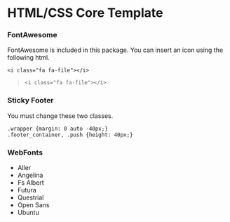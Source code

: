 # HTML/CSS Core Template

### FontAwesome
FontAwesome is included in this package.
You can insert an icon using the following html.
```
<i class="fa fa-file"></i>
```
> `<i class="fa fa-file"></i>`

### Sticky Footer
You must change these two classes.
```
.wrapper {margin: 0 auto -40px;}
.footer_container, .push {height: 40px;}
```

### WebFonts
* Aller
* Angelina
* Fs Albert
* Futura
* Questrial
* Open Sans
* Ubuntu